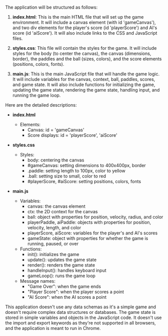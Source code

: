The application will be structured as follows:

1. **index.html**: This is the main HTML file that will set up the game environment. It will include a canvas element (with id 'gameCanvas'), and two div elements for the player's score (id 'playerScore') and AI's score (id 'aiScore'). It will also include links to the CSS and JavaScript files.

2. **styles.css**: This file will contain the styles for the game. It will include styles for the body (to center the canvas), the canvas (dimensions, border), the paddles and the ball (sizes, colors), and the score elements (positions, colors, fonts).

3. **main.js**: This is the main JavaScript file that will handle the game logic. It will include variables for the canvas, context, ball, paddles, scores, and game state. It will also include functions for initializing the game, updating the game state, rendering the game state, handling input, and running the game loop.

Here are the detailed descriptions:

- **index.html**
  - Elements:
    - Canvas: id = 'gameCanvas'
    - Score displays: id = 'playerScore', 'aiScore'

- **styles.css**
  - Styles:
    - body: centering the canvas
    - #gameCanvas: setting dimensions to 400x400px, border
    - .paddle: setting length to 100px, color to yellow
    - .ball: setting size to small, color to red
    - #playerScore, #aiScore: setting positions, colors, fonts

- **main.js**
  - Variables:
    - canvas: the canvas element
    - ctx: the 2D context for the canvas
    - ball: object with properties for position, velocity, radius, and color
    - playerPaddle, aiPaddle: objects with properties for position, velocity, length, and color
    - playerScore, aiScore: variables for the player's and AI's scores
    - gameState: object with properties for whether the game is running, paused, or over
  - Functions:
    - init(): initializes the game
    - update(): updates the game state
    - render(): renders the game state
    - handleInput(): handles keyboard input
    - gameLoop(): runs the game loop
  - Message names:
    - "Game Over": when the game ends
    - "Player Score": when the player scores a point
    - "AI Score": when the AI scores a point

This application doesn't use any data schemas as it's a simple game and doesn't require complex data structures or databases. The game state is stored in simple variables and objects in the JavaScript code. It doesn't use the import and export keywords as they're not supported in all browsers, and the application is meant to run in Chrome.